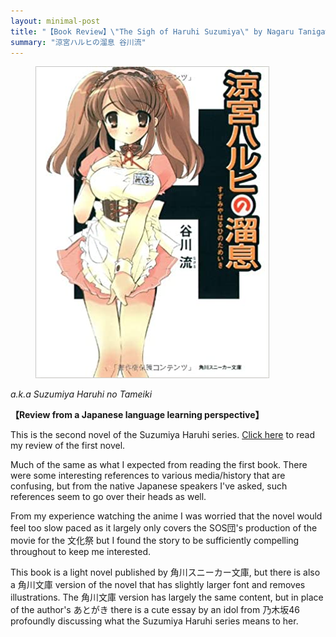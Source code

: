 ```yaml
---
layout: minimal-post
title: "【Book Review】\"The Sigh of Haruhi Suzumiya\" by Nagaru Tanigawa：More fun antics"
summary: "涼宮ハルヒの溜息 谷川流"
---
```


<figure class="right">
<img src="/images/suzumiya-sigh.jpeg"/>
</figure>

*a.k.a Suzumiya Haruhi no Tameiki*

**【Review from a Japanese language learning perspective】**

This is the second novel of the Suzumiya Haruhi series. [Click here](/2023/03/23/suzumiya.html) to read my review of the
first novel.

Much of the same as what I expected from reading the first book. There were some interesting references to various
media/history that are confusing, but from the native Japanese speakers I've asked, such references seem to go over
their heads as well.

From my experience watching the anime I was worried that the novel would feel too slow paced as it largely only
covers <Spoiler>the SOS団's production of the movie for the 文化祭</Spoiler> but I found the story to be sufficiently
compelling throughout to keep me interested.

This book is a light novel published by 角川スニーカー文庫, but there is also a 角川文庫 version of the novel that has
slightly larger font and removes illustrations. The 角川文庫 version has largely the same content, but in place of the
author's あとがき there is a cute essay by an idol from 乃木坂46 profoundly discussing what the Suzumiya Haruhi series means
to her.

